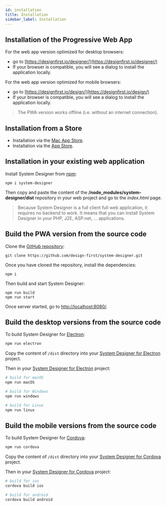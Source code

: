 ```yaml
---
id: installation
title: Installation
sidebar_label: Installation
---
```


## Installation of the Progressive Web App

For the web app version optimized for desktop browsers:

* go to [https://designfirst.io/designer/](https://designfirst.io/designer/)
* If your browser is compatible, you will see a dialog to install the application locally.

For the web app version optimized for mobile browsers:

* go to [https://designfirst.io/design/](https://designfirst.io/design/)
* If your browser is compatible, you will see a dialog to install the application locally.

>The PWA version works offline (i.e. without an internet connection).

## Installation from a Store

* Installation via the [Mac App Store](https://itunes.apple.com/us/app/system-designer/id1102494854?l=fr&ls=1&mt=12).
* Installation via the [App Store](https://itunes.apple.com/WebObjects/MZStore.woa/wa/viewSoftware?id=1132983280&mt=8).

## Installation in your existing web application

Install System Designer from [npm](https://www.npmjs.com/package/system-designer):

```shell
npm i system-designer
```

Then copy and paste the content of the **/node_modules/system-designer/dist** repository in your web project and go to the *index.html* page.

>Because System Designer is a full client full web application, it requires no backend to work. It means that you can install System Designer in your PHP, J2E, ASP.net, ... applications.

## Build the PWA version from the source code

Clone the [GitHub repository](https://github.com/design-first/system-designer):

```shell
git clone https://github.com/design-first/system-designer.git
```

Once you have cloned the repository, install the dependencies:

```shell
npm i
```

Then build and start System Designer:

```shell
npm run build
npm run start
```
Once server started, go to [http://localhost:8080/](http://localhost:8080/).

## Build the desktop versions from the source code

To build System Designer for [Electron](https://electron.atom.io):

```sh
npm run electron
```

Copy the content of `/dist` directory into your [System Designer for Electron](https://github.com/design-first/system-designer-electron) project.

Then in your [System Designer for Electron](https://github.com/design-first/system-designer-electron) project:

```sh
# build for macOS
npm run macOS

# build for Windows
npm run windows

# build for Linux
npm run linux
```

## Build the mobile versions from the source code

To build System Designer for [Cordova](https://cordova.apache.org):

```sh
npm run cordova
```

Copy the content of `/dist` directory into your [System Designer for Cordova](https://github.com/design-first/system-designer-cordova) project.

Then in your [System Designer for Cordova](https://github.com/design-first/system-designer-cordova) project:

```sh
# build for ios
cordova build ios

# build for android
cordova build android
```